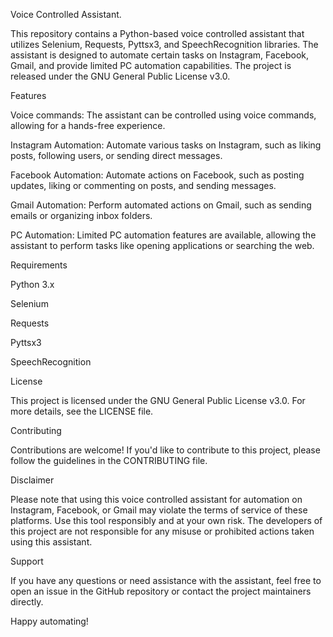 Voice Controlled Assistant.

This repository contains a Python-based voice controlled assistant that utilizes Selenium, Requests, Pyttsx3, and SpeechRecognition libraries. The assistant is designed to automate certain tasks on Instagram, Facebook, Gmail, and provide limited PC automation capabilities. The project is released under the GNU General Public License v3.0.

Features

Voice commands: The assistant can be controlled using voice commands, allowing for a hands-free experience.

Instagram Automation: Automate various tasks on Instagram, such as liking posts, following users, or sending direct messages.

Facebook Automation: Automate actions on Facebook, such as posting updates, liking or commenting on posts, and sending messages.

Gmail Automation: Perform automated actions on Gmail, such as sending emails or organizing inbox folders.

PC Automation: Limited PC automation features are available, allowing the assistant to perform tasks like opening applications or searching the web.

Requirements

Python 3.x

Selenium

Requests

Pyttsx3

SpeechRecognition

License

This project is licensed under the GNU General Public License v3.0. For more details, see the LICENSE file.

Contributing

Contributions are welcome! If you'd like to contribute to this project, please follow the guidelines in the CONTRIBUTING file.

Disclaimer

Please note that using this voice controlled assistant for automation on Instagram, Facebook, or Gmail may violate the terms of service of these platforms. Use this tool responsibly and at your own risk. The developers of this project are not responsible for any misuse or prohibited actions taken using this assistant.

Support

If you have any questions or need assistance with the assistant, feel free to open an issue in the GitHub repository or contact the project maintainers directly.

Happy automating!
 
